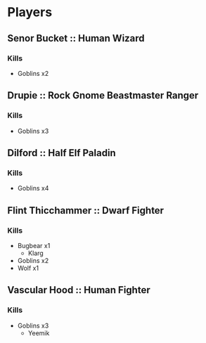 # Players

## Senor Bucket :: Human Wizard
### Kills
- Goblins x2

## Drupie :: Rock Gnome Beastmaster Ranger
### Kills
- Goblins x3

## Dilford :: Half Elf Paladin
### Kills
- Goblins x4

## Flint Thicchammer :: Dwarf Fighter
### Kills
- Bugbear x1
    - Klarg
- Goblins x2
- Wolf x1

## Vascular Hood :: Human Fighter
### Kills
- Goblins x3
    - Yeemik


